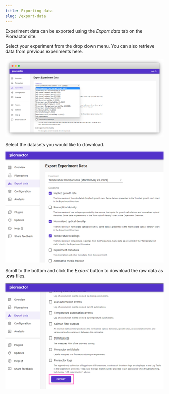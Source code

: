 ```yaml
---
title: Exporting data
slug: /export-data
---
```


Experiment data can be exported using the _Export data_ tab on the Pioreactor site.

Select your experiment from the drop down menu. You can also retrieve data from previous experiments here. 

![](/img/user-guide/export_data.png)

Select the datasets you would like to download. 

![](/img/user-guide/export_data_sets.png)

Scroll to the bottom and click the _Export_ button to download the raw data as **.cvs** files.

![](/img/user-guide/export_button.png)